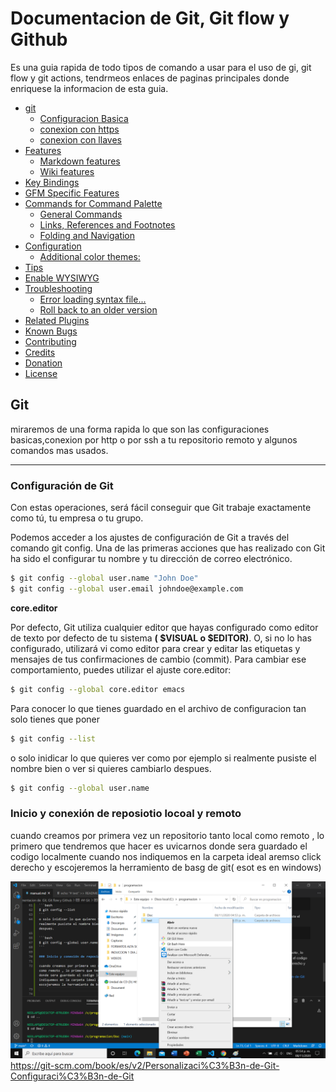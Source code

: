 # Documentacion de  Git, Git flow y Github

Es una guia rapida de todo tipos de comando a usar para el uso de gi, git flow y git actions, tendrmeos enlaces de paginas principales donde enriquese la informacion de esta guia. 

- [git](#git)
    - [Configuracion Basica](#configuracion-basica)
    - [conexion con https](#conexion-con-https)
    - [conexion con  llaves](#creacion-de-llaves)
- [Features](#features)
    - [Markdown features](#markdown-features)
    - [Wiki features](#wiki-features)
- [Key Bindings](#key-bindings)
- [GFM Specific Features](#gfm-specific-features)
- [Commands for Command Palette](#commands-for-command-palette)
    - [General Commands](#general-commands)
    - [Links, References and Footnotes](#links-references-and-footnotes)
    - [Folding and Navigation](#folding-and-navigation)
- [Configuration](#configuration)
    - [Additional color themes:](#additional-color-themes)
- [Tips](#tips)
- [Enable WYSIWYG](#enable-wysiwyg)
- [Troubleshooting](#troubleshooting)
    - [Error loading syntax file...](#error-loading-syntax-file)
    - [Roll back to an older version](#roll-back-to-an-older-version)
- [Related Plugins](#related-plugins)
- [Known Bugs](#known-bugs)
- [Contributing](#contributing)
- [Credits](#credits)
- [Donation](#donation)
- [License](#license)

<!-- /MarkdownTOC -->

## Git

miraremos de una forma rapida lo que son las configuraciones basicas,conexion por http o por ssh a tu repositorio remoto y algunos comandos mas usados.

***

### Configuración de Git

Con estas operaciones, será fácil conseguir que Git trabaje exactamente como tú, tu empresa o tu grupo.

Podemos acceder a los ajustes de configuración de Git a través del comando git config. Una de las primeras acciones que has realizado con Git ha sido el configurar tu nombre y tu dirección de correo electrónico.

```bash
$ git config --global user.name "John Doe"
$ git config --global user.email johndoe@example.com
```

__core.editor__

Por defecto, Git utiliza cualquier editor que hayas configurado como editor de texto por defecto de tu sistema **( $VISUAL  o  $EDITOR)**. O, si no lo has configurado, utilizará vi como editor para crear y editar las etiquetas y mensajes de tus confirmaciones de cambio (commit). Para cambiar ese comportamiento, puedes utilizar el ajuste core.editor:

```bash
$ git config --global core.editor emacs
```

Para conocer lo que tienes guardado en el archivo de configuracion tan solo tienes que poner 

```bash
$ git config --list
```
o solo inidicar lo que quieres ver como por ejemplo si realmente pusiste el nombre bien o ver si quieres cambiarlo despues.

```bash 
$ git config --global user.name
```

### Inicio y conexión de reposiotio locoal y remoto

cuando creamos por primera vez un repositorio tanto local como remoto , lo primero que tendremos que hacer es uvicarnos donde sera guardado el codigo localmente cuando nos indiquemos en la carpeta ideal aremso click derecho y escojeremos la herramiento de basg de git( esot es en windows)

![Figure 1|25x19](./assets/bashGit.png)
https://git-scm.com/book/es/v2/Personalizaci%C3%B3n-de-Git-Configuraci%C3%B3n-de-Git

